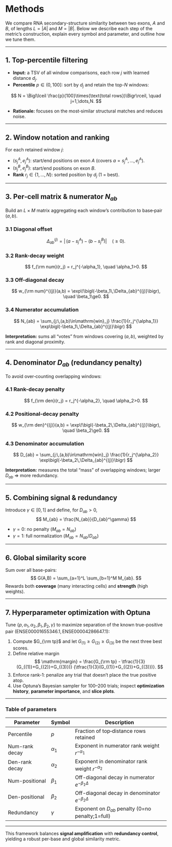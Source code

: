 # Methods

We compare RNA secondary-structure similarity between two exons, $A$ and $B$, of lengths $L=|A|$ and $M=|B|$. Below we describe each step of the metric’s construction, explain every symbol and parameter, and outline how we tune them.

---

## 1. Top-percentile filtering

- **Input:** a TSV of all window comparisons, each row $j$ with learned distance $d_j$.
- **Percentile** $p\in(0,100]$: sort by $d_j$ and retain the top-$N$ windows:

$$
N = \Bigl\lceil \frac{p}{100}\times(\text{total rows})\Bigr\rceil,
\quad
j=1,\dots,N.
$$

- **Rationale:** focuses on the most‐similar structural matches and reduces noise.

---

## 2. Window notation and ranking

For each retained window $j$:

- $(s^A_j,e^A_j)$: start/end positions on exon $A$ (covers $a=s^A_j,\dots,e^A_j$).
- $(s^B_j,e^B_j)$: start/end positions on exon $B$.
- **Rank** $r_j\in\{1,\dots,N\}$: sorted position by $d_j$ (1 = best).

---

## 3. Per‐cell matrix & **numerator** $N_{ab}$

Build an $L\times M$ matrix aggregating each window’s contribution to base‐pair $(a,b)$.

### 3.1 Diagonal offset
$$
  \Delta_{ab}^{(j)}
  = \bigl|\,(a - s^A_j)\;-\;(b - s^B_j)\bigr|
  \quad(\ge0).
$$

### 3.2 Rank-decay weight
$$
  f_{\rm num}(r_j) = r_j^{-\alpha_1}, 
  \quad \alpha_1>0.
$$

### 3.3 Off-diagonal decay
$$
  w_{\rm num}^{(j)}(a,b)
  = \exp\!\bigl(-\beta_1\,\Delta_{ab}^{(j)}\bigr), 
  \quad \beta_1\ge0.
$$

### 3.4 Numerator accumulation
$$
  N_{ab}
  = \sum_{j:\,(a,b)\in\mathrm{win}_j}
      \frac{1}{r_j^{\alpha_1}}
      \exp\bigl(-\beta_1\,\Delta_{ab}^{(j)}\bigr)
$$

**Interpretation:** sums all “votes” from windows covering $(a,b)$, weighted by rank and diagonal proximity.

---

## 4. Denominator $D_{ab}$ (redundancy penalty)

To avoid over‐counting overlapping windows:

### 4.1 Rank-decay penalty
$$
  f_{\rm den}(r_j) = r_j^{-\alpha_2}, 
  \quad \alpha_2>0.
$$

### 4.2 Positional-decay penalty
$$
  w_{\rm den}^{(j)}(a,b)
  = \exp\!\bigl(-\beta_2\,\Delta_{ab}^{(j)}\bigr), 
  \quad \beta_2\ge0.
$$

### 4.3 Denominator accumulation
$$
  D_{ab}
  = \sum_{j:\,(a,b)\in\mathrm{win}_j}
      \frac{1}{r_j^{\alpha_2}}
      \exp\bigl(-\beta_2\,\Delta_{ab}^{(j)}\bigr)
$$

**Interpretation:** measures the total “mass” of overlapping windows; larger $D_{ab}$ ⇒ more redundancy.

---

## 5. Combining signal & redundancy

Introduce $\gamma\in[0,1]$ and define, for $D_{ab}>0$,
$$
  M_{ab}
  = \frac{N_{ab}}{D_{ab}^\gamma}
$$
- $\gamma=0$: no penalty ($M_{ab}=N_{ab}$)  
- $\gamma=1$: full normalization ($M_{ab}=N_{ab}/D_{ab}$)

---

## 6. Global similarity score

Sum over all base-pairs:
$$
  G(A,B)
  = \sum_{a=1}^L \sum_{b=1}^M M_{ab}.
$$
Rewards both **coverage** (many interacting cells) and **strength** (high weights).

---

## 7. Hyperparameter optimization with Optuna

Tune $\{p,\alpha_1,\alpha_2,\beta_1,\beta_2,\gamma\}$ to maximize separation of the known true-positive pair
$(\mathrm{ENSE00001655346.1},\mathrm{ENSE00004286647.1})$:

1. Compute $G_{\rm tp}$ and let $G_{(1)}\ge G_{(2)}\ge G_{(3)}$ be the next three best scores.  
2. Define relative margin  
   $$
     \mathrm{margin}
     = \frac{G_{\rm tp} - \tfrac{1}{3}(G_{(1)}+G_{(2)}+G_{(3)})}
            {\tfrac{1}{3}(G_{(1)}+G_{(2)}+G_{(3)})}.
   $$
3. Enforce rank-1: penalize any trial that doesn’t place the true positive atop.  
4. Use Optuna’s Bayesian sampler for 100–200 trials; inspect **optimization history**, **parameter importance**, and **slice plots**.

---

### Table of parameters

| Parameter       | Symbol        | Description                                            |
|-----------------|---------------|--------------------------------------------------------|
| Percentile      | $p$           | Fraction of top‐distance rows retained                 |
| Num-rank decay  | $\alpha_1$    | Exponent in numerator rank weight $r^{-\alpha_1}$     |
| Den-rank decay  | $\alpha_2$    | Exponent in denominator rank weight $r^{-\alpha_2}$   |
| Num-positional  | $\beta_1$     | Off-diagonal decay in numerator $e^{-\beta_1\Delta}$  |
| Den-positional  | $\beta_2$     | Off-diagonal decay in denominator $e^{-\beta_2\Delta}$|
| Redundancy      | $\gamma$      | Exponent on $D_{ab}$ penalty (0=no penalty;1=full)    |

---

This framework balances **signal amplification** with **redundancy control**, yielding a robust per-base and global similarity metric.
